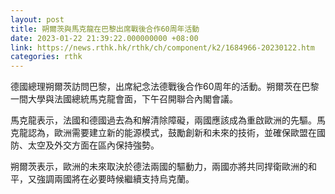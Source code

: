 ```yaml
---
layout: post
title: 朔爾茨與馬克龍在巴黎出席戰後合作60周年活動
date: 2023-01-22 21:39:22.000000000 +08:00
link: https://news.rthk.hk/rthk/ch/component/k2/1684966-20230122.htm
categories: rthk
---
```


德國總理朔爾茨訪問巴黎，出席紀念法德戰後合作60周年的活動。朔爾茨在巴黎一間大學與法國總統馬克龍會面，下午召開聯合內閣會議。

馬克龍表示，法國和德國過去為和解清除障礙，兩國應該成為重啟歐洲的先驅。馬克龍認為，歐洲需要建立新的能源模式，鼓勵創新和未來的技術，並確保歐盟在國防、太空及外交方面在區內保持強勢。

朔爾茨表示，歐洲的未來取決於德法兩國的驅動力，兩國亦將共同捍衛歐洲的和平，又強調兩國將在必要時候繼續支持烏克蘭。
